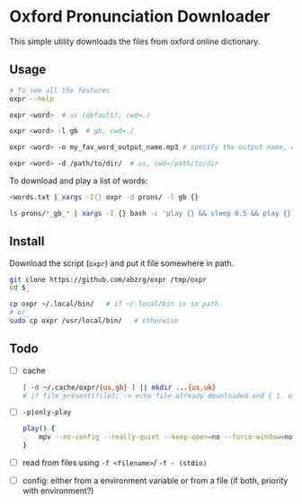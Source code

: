 # Oxford Pronunciation Downloader

This simple utility downloads the files from oxford online dictionary.

## Usage

```sh
# To see all the features
oxpr --help

oxpr <word>  # us (default), cwd=./

oxpr <word> -l gb  # gb, cwd=./

oxpr <word> -o my_fav_word_output_name.mp3 # specify the output name, otherwise the remote name

oxpr <word> -d /path/to/dir/  # us, cwd=/path/to/dir
```

To download and play a list of words:

```sh
<words.txt | xargs -I{} oxpr -d prons/ -l gb {}

ls prons/*_gb_* | xargs -I {} bash -c 'play {} && sleep 0.5 && play {} && sleep 0.5'
```

## Install

Download the script (`oxpr`) and put it file somewhere in path.

```sh
git clone https://github.com/abzrg/oxpr /tmp/oxpr
cd $_

cp oxpr ~/.local/bin/   # if ~/.local/bin is in path
# or
sudo cp oxpr /usr/local/bin/   # otherwise
```


## Todo

- [ ] cache

  ```sh
  [ -d ~/.cache/oxpr/{us,gb} ] || mkdir ...{us,uk}
  # if file_present(file); -> echo file already downloaded and { 1. only play it 2. copy it from cache }
  ```

- [ ] `-p|only-play`

  ```sh
  play() {
      mpv --no-config --really-quiet --keep-open=no --force-window=no --no-resume-playback "$1"
  }
  ```

- [ ] read from files using `-f <filename>`/ `-f - (stdin)`

- [ ] config: either from a environment variable or from a file (if both, priority with environment?)
